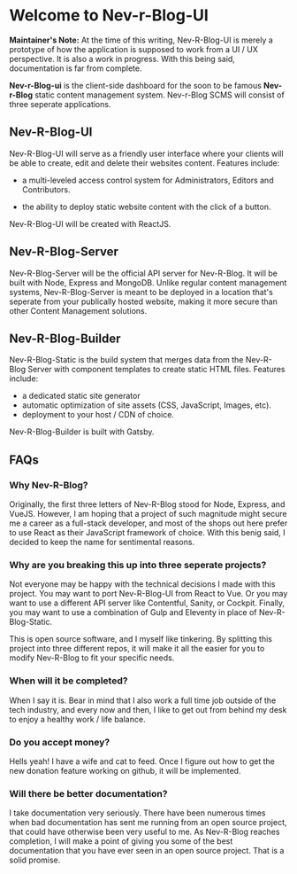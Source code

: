 # Welcome to Nev-r-Blog-UI

**Maintainer's Note:** At the time of this writing, Nev-R-Blog-UI is merely a prototype of how the application is supposed to work from a UI / UX perspective. It is also a work in progress. With this being said, documentation is far from complete.

**Nev-r-Blog-ui** is the client-side dashboard for the soon to be famous **Nev-r-Blog** static content management system. Nev-r-Blog SCMS will consist of three seperate applications.

## Nev-R-Blog-UI

Nev-R-Blog-UI will serve as a friendly user interface where your clients will be able to create, edit and delete their websites content. Features include:

-   a multi-leveled access control system for Administrators, Editors and Contributors.

-   the ability to deploy static website content with the click of a button.

Nev-R-Blog-UI will be created with ReactJS.

## Nev-R-Blog-Server

Nev-R-Blog-Server will be the official API server for Nev-R-Blog. It will be built with Node, Express and MongoDB. Unlike regular content management systems, Nev-R-Blog-Server is meant to be deployed in a location that's seperate from your publically hosted website, making it more secure than other Content Management solutions.

## Nev-R-Blog-Builder

Nev-R-Blog-Static is the build system that merges data from the Nev-R-Blog Server with component templates to create static HTML files. Features include:

-   a dedicated static site generator
-   automatic optimization of site assets (CSS, JavaScript, Images, etc).
-   deployment to your host / CDN of choice.

Nev-R-Blog-Builder is built with Gatsby.

## FAQs

### Why Nev-R-Blog?

Originally, the first three letters of Nev-R-Blog stood for Node, Express, and VueJS. However, I am hoping that a project of such magnitude might secure me a career as a full-stack developer, and most of the shops out here prefer to use React as their JavaScript framework of choice. With this benig said, I decided to keep the name for sentimental reasons.

### Why are you breaking this up into three seperate projects?

Not everyone may be happy with the technical decisions I made with this project. You may want to port Nev-R-Blog-UI from React to Vue. Or you may want to use a different API server like Contentful, Sanity, or Cockpit. Finally, you may want to use a combination of Gulp and Eleventy in place of Nev-R-Blog-Static.

This is open source software, and I myself like tinkering. By splitting this project into three different repos, it will make it all the easier for you to modify Nev-R-Blog to fit your specific needs.

### When will it be completed?

When I say it is. Bear in mind that I also work a full time job outside of the tech industry, and every now and then, I like to get out from behind my desk to enjoy a healthy work / life balance.

### Do you accept money?

Hells yeah! I have a wife and cat to feed. Once I figure out how to get the new donation feature working on github, it will be implemented.

### Will there be better documentation?

I take documentation very seriously. There have been numerous times when bad documentation has sent me running from an open source project, that could have otherwise been very useful to me. As Nev-R-Blog reaches completion, I will make a point of giving you some of the best documentation that you have ever seen in an open source project. That is a solid promise.
